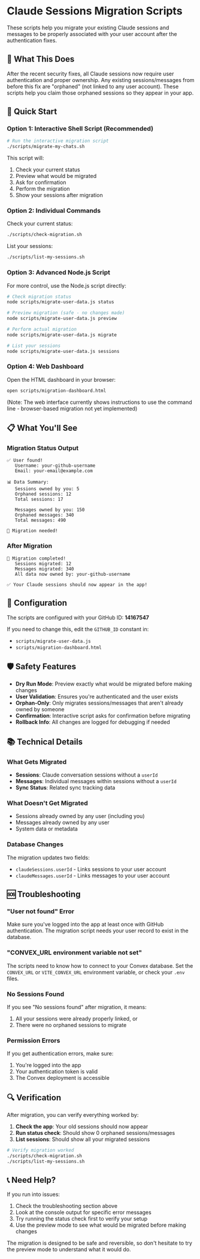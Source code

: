 # Claude Sessions Migration Scripts

These scripts help you migrate your existing Claude sessions and messages to be properly associated with your user account after the authentication fixes.

## 🎯 What This Does

After the recent security fixes, all Claude sessions now require user authentication and proper ownership. Any existing sessions/messages from before this fix are "orphaned" (not linked to any user account). These scripts help you claim those orphaned sessions so they appear in your app.

## 🚀 Quick Start

### Option 1: Interactive Shell Script (Recommended)
```bash
# Run the interactive migration script
./scripts/migrate-my-chats.sh
```

This script will:
1. Check your current status
2. Preview what would be migrated
3. Ask for confirmation
4. Perform the migration
5. Show your sessions after migration

### Option 2: Individual Commands

Check your current status:
```bash
./scripts/check-migration.sh
```

List your sessions:
```bash
./scripts/list-my-sessions.sh
```

### Option 3: Advanced Node.js Script

For more control, use the Node.js script directly:

```bash
# Check migration status
node scripts/migrate-user-data.js status

# Preview migration (safe - no changes made)
node scripts/migrate-user-data.js preview

# Perform actual migration
node scripts/migrate-user-data.js migrate

# List your sessions
node scripts/migrate-user-data.js sessions
```

### Option 4: Web Dashboard

Open the HTML dashboard in your browser:
```bash
open scripts/migration-dashboard.html
```

(Note: The web interface currently shows instructions to use the command line - browser-based migration not yet implemented)

## 📋 What You'll See

### Migration Status Output
```
✅ User found!
   Username: your-github-username
   Email: your-email@example.com

📊 Data Summary:
   Sessions owned by you: 5
   Orphaned sessions: 12
   Total sessions: 17

   Messages owned by you: 150
   Orphaned messages: 340
   Total messages: 490

🔄 Migration needed!
```

### After Migration
```
🎉 Migration completed!
   Sessions migrated: 12
   Messages migrated: 340
   All data now owned by: your-github-username

✅ Your Claude sessions should now appear in the app!
```

## 🔧 Configuration

The scripts are configured with your GitHub ID: **14167547**

If you need to change this, edit the `GITHUB_ID` constant in:
- `scripts/migrate-user-data.js`
- `scripts/migration-dashboard.html`

## 🛡️ Safety Features

- **Dry Run Mode**: Preview exactly what would be migrated before making changes
- **User Validation**: Ensures you're authenticated and the user exists
- **Orphan-Only**: Only migrates sessions/messages that aren't already owned by someone
- **Confirmation**: Interactive script asks for confirmation before migrating
- **Rollback Info**: All changes are logged for debugging if needed

## 📚 Technical Details

### What Gets Migrated
- **Sessions**: Claude conversation sessions without a `userId`
- **Messages**: Individual messages within sessions without a `userId`
- **Sync Status**: Related sync tracking data

### What Doesn't Get Migrated
- Sessions already owned by any user (including you)
- Messages already owned by any user
- System data or metadata

### Database Changes
The migration updates two fields:
- `claudeSessions.userId` - Links sessions to your user account
- `claudeMessages.userId` - Links messages to your user account

## 🆘 Troubleshooting

### "User not found" Error
Make sure you've logged into the app at least once with GitHub authentication. The migration script needs your user record to exist in the database.

### "CONVEX_URL environment variable not set"
The scripts need to know how to connect to your Convex database. Set the `CONVEX_URL` or `VITE_CONVEX_URL` environment variable, or check your `.env` files.

### No Sessions Found
If you see "No sessions found" after migration, it means:
1. All your sessions were already properly linked, or
2. There were no orphaned sessions to migrate

### Permission Errors
If you get authentication errors, make sure:
1. You're logged into the app
2. Your authentication token is valid
3. The Convex deployment is accessible

## 🔍 Verification

After migration, you can verify everything worked by:

1. **Check the app**: Your old sessions should now appear
2. **Run status check**: Should show 0 orphaned sessions/messages
3. **List sessions**: Should show all your migrated sessions

```bash
# Verify migration worked
./scripts/check-migration.sh
./scripts/list-my-sessions.sh
```

## 📞 Need Help?

If you run into issues:
1. Check the troubleshooting section above
2. Look at the console output for specific error messages
3. Try running the status check first to verify your setup
4. Use the preview mode to see what would be migrated before making changes

The migration is designed to be safe and reversible, so don't hesitate to try the preview mode to understand what it would do.